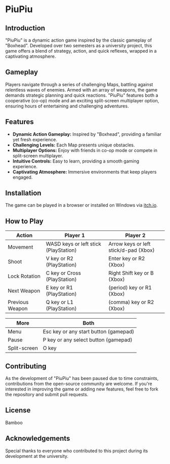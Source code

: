 # PiuPiu

## Introduction
"PiuPiu" is a dynamic action game inspired by the classic gameplay of "Boxhead". Developed over two semesters as a university project, this game offers a blend of strategy, action, and quick reflexes, wrapped in a captivating atmosphere.

## Gameplay
Players navigate through a series of challenging Maps, battling against relentless waves of enemies. Armed with an array of weapons, the game demands strategic planning and quick reactions. "PiuPiu" features both a cooperative (co-op) mode and an exciting split-screen multiplayer option, ensuring hours of entertaining and challenging adventures.

## Features
- **Dynamic Action Gameplay:** Inspired by "Boxhead", providing a familiar yet fresh experience.
- **Challenging Levels:** Each Map presents unique obstacles.
- **Multiplayer Options:** Enjoy with friends in co-op mode or compete in split-screen multiplayer.
- **Intuitive Controls:** Easy to learn, providing a smooth gaming experience.
- **Captivating Atmosphere:** Immersive environments that keep players engaged.

## Installation
The game can be played in a browser or installed on Windows via [itch.io](https://bamb00.itch.io/piupiubrowser).

## How to Play
| Action           | Player 1                                  | Player 2                                 |
|------------------|-------------------------------------------|------------------------------------------|
| Movement         | WASD keys or left stick (PlayStation)     | Arrow keys or left stick/d-pad (Xbox)    |
| Shoot            | V key or R2 (PlayStation)                 | Enter key or R2 (Xbox)                   |
| Lock Rotation    | C key or Cross (PlayStation)              | Right Shift key or B (Xbox)              |
| Next Weapon      | E key or R1 (PlayStation)                 | (period) key or R1 (Xbox)                |
| Previous Weapon  | Q key or L1 (PlayStation)                 | (comma) key or R2 (Xbox)                 |

| More             | Both                                                                                 |
|------------------|--------------------------------------------------------------------------------------|
| Menu             | Esc key or any start button (gamepad)                                                |
| Pause            | P key or any select button (gamepad)                                                 |
| Split-screen     | O key                                                                                |

## Contributing
As the development of "PiuPiu" has been paused due to time constraints, contributions from the open-source community are welcome. If you're interested in improving the game or adding new features, feel free to fork the repository and submit pull requests.

## License
Bamboo

## Acknowledgements
Special thanks to everyone who contributed to this project during its development at the university.

